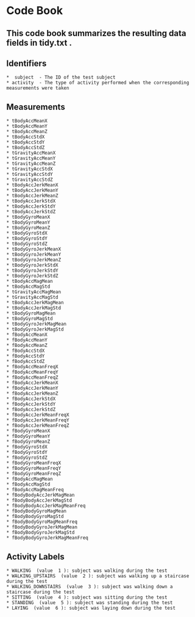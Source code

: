 #  Code Book

## This code book summarizes the resulting data fields in  tidy.txt .

## Identifiers
	*  subject  - The ID of the test subject
	* activity  - The type of activity performed when the corresponding measurements were taken

## Measurements
	* tBodyAccMeanX 
	* tBodyAccMeanY 
	* tBodyAccMeanZ 
	* tBodyAccStdX 
	* tBodyAccStdY 
	* tBodyAccStdZ 
	* tGravityAccMeanX 
	* tGravityAccMeanY 
	* tGravityAccMeanZ 
	* tGravityAccStdX 
	* tGravityAccStdY 
	* tGravityAccStdZ 
	* tBodyAccJerkMeanX 
	* tBodyAccJerkMeanY 
	* tBodyAccJerkMeanZ 
	* tBodyAccJerkStdX 
	* tBodyAccJerkStdY 
	* tBodyAccJerkStdZ 
	* tBodyGyroMeanX 
	* tBodyGyroMeanY 
	* tBodyGyroMeanZ 
	* tBodyGyroStdX 
	* tBodyGyroStdY 
	* tBodyGyroStdZ 
	* tBodyGyroJerkMeanX 
	* tBodyGyroJerkMeanY 
	* tBodyGyroJerkMeanZ 
	* tBodyGyroJerkStdX 
	* tBodyGyroJerkStdY 
	* tBodyGyroJerkStdZ 
	* tBodyAccMagMean 
	* tBodyAccMagStd 
	* tGravityAccMagMean 
	* tGravityAccMagStd 
	* tBodyAccJerkMagMean 
	* tBodyAccJerkMagStd 
	* tBodyGyroMagMean 
	* tBodyGyroMagStd 
	* tBodyGyroJerkMagMean 
	* tBodyGyroJerkMagStd 
	* fBodyAccMeanX 
	* fBodyAccMeanY 
	* fBodyAccMeanZ 
	* fBodyAccStdX 
	* fBodyAccStdY 
	* fBodyAccStdZ 
	* fBodyAccMeanFreqX 
	* fBodyAccMeanFreqY 
	* fBodyAccMeanFreqZ 
	* fBodyAccJerkMeanX 
	* fBodyAccJerkMeanY 
	* fBodyAccJerkMeanZ 
	* fBodyAccJerkStdX 
	* fBodyAccJerkStdY 
	* fBodyAccJerkStdZ 
	* fBodyAccJerkMeanFreqX 
	* fBodyAccJerkMeanFreqY 
	* fBodyAccJerkMeanFreqZ 
	* fBodyGyroMeanX 
	* fBodyGyroMeanY 
	* fBodyGyroMeanZ 
	* fBodyGyroStdX 
	* fBodyGyroStdY 
	* fBodyGyroStdZ 
	* fBodyGyroMeanFreqX 
	* fBodyGyroMeanFreqY 
	* fBodyGyroMeanFreqZ 
	* fBodyAccMagMean 
	* fBodyAccMagStd 
	* fBodyAccMagMeanFreq 
	* fBodyBodyAccJerkMagMean 
	* fBodyBodyAccJerkMagStd 
	* fBodyBodyAccJerkMagMeanFreq 
	* fBodyBodyGyroMagMean 
	* fBodyBodyGyroMagStd 
	* fBodyBodyGyroMagMeanFreq 
	* fBodyBodyGyroJerkMagMean 
	* fBodyBodyGyroJerkMagStd 
	* fBodyBodyGyroJerkMagMeanFreq 

## Activity Labels
	* WALKING  (value  1 ): subject was walking during the test
	* WALKING_UPSTAIRS  (value  2 ): subject was walking up a staircase during the test
	* WALKING_DOWNSTAIRS  (value  3 ): subject was walking down a staircase during the test
	* SITTING  (value  4 ): subject was sitting during the test
	* STANDING  (value  5 ): subject was standing during the test
	* LAYING  (value  6 ): subject was laying down during the test
